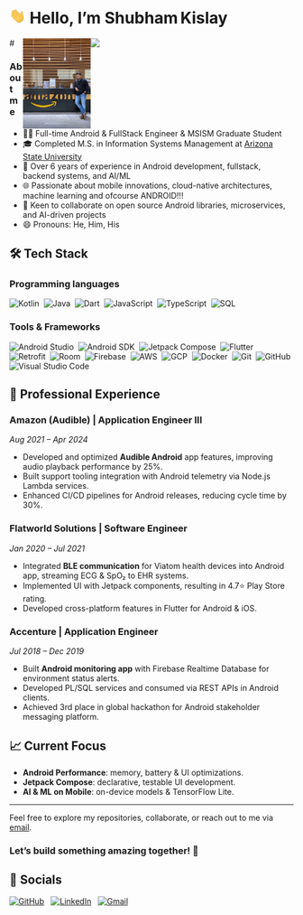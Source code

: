 
# <img src="https://github.com/kevinlee-2000/kevinlee-2000/blob/master/assets/hand_wave.gif" width="29px"> Hello, I’m Shubham Kislay  
<img align="right" src="https://github.com/shubham-kislay/assets/android.gif" width="360"/>
# <img align="right" src="https://github.com/shubhamkislay/shubhamkislay/blob/main/Amazon_Image.jpeg" width="120"/>

### About me
- 👨‍💻 Full-time Android & FullStack Engineer & MSISM Graduate Student  
- 🎓 Completed M.S. in Information Systems Management at <a href="https://www.asu.edu">Arizona State University</a>  
- 💼 Over 6 years of experience in Android development, fullstack, backend systems, and AI/ML  
- 🌐 Passionate about mobile innovations, cloud-native architectures, machine learning and ofcourse ANDROID!!!
- 🧠 Keen to collaborate on open source Android libraries, microservices, and AI-driven projects  
- 😄 Pronouns: He, Him, His  

<!-- Use this to find badges https://github.com/Ileriayo/markdown-badges -->
## 🛠 Tech Stack

### Programming languages
![Kotlin](https://img.shields.io/badge/-Kotlin-black?style=flat&logo=kotlin&logoColor=0095D5)&nbsp;
![Java](https://img.shields.io/badge/-Java-black?style=flat&logo=Java&logoColor=FFA518)&nbsp;
![Dart](https://img.shields.io/badge/-Dart-black?style=flat&logo=dart&logoColor=0175C2)&nbsp;
![JavaScript](https://img.shields.io/badge/-JavaScript-black?style=flat&logo=javascript&logoColor=F7DF1E)&nbsp;
![TypeScript](https://img.shields.io/badge/-TypeScript-black?style=flat&logo=typescript&logoColor=007ACC)&nbsp;
![SQL](https://img.shields.io/badge/-SQL-black?style=flat&logo=postgresql&logoColor=336791)&nbsp;

### Tools & Frameworks
![Android Studio](https://img.shields.io/badge/-Android%20Studio-black?style=flat&logo=androidstudio&logoColor=3DDC84)&nbsp;
![Android SDK](https://img.shields.io/badge/-Android%20SDK-black?style=flat&logo=android&logoColor=3DDC84)&nbsp;
![Jetpack Compose](https://img.shields.io/badge/-Jetpack%20Compose-black?style=flat&logo=android&logoColor=3DDC84)&nbsp;
![Flutter](https://img.shields.io/badge/-Flutter-black?style=flat&logo=flutter&logoColor=02569B)&nbsp;
![Retrofit](https://img.shields.io/badge/-Retrofit-black?style=flat&logo=Retrofit&logoColor=CB3837)&nbsp;
![Room](https://img.shields.io/badge/-Room-black?style=flat&logo=sqlite&logoColor=003B57)&nbsp;
![Firebase](https://img.shields.io/badge/-Firebase-black?style=flat&logo=firebase&logoColor=FFCA28)&nbsp;
![AWS](https://img.shields.io/badge/-AWS-black?style=flat&logo=amazonaws&logoColor=FF9900)&nbsp;
![GCP](https://img.shields.io/badge/-GCP-black?style=flat&logo=googlecloud&logoColor=4285F4)&nbsp;
![Docker](https://img.shields.io/badge/-Docker-black?style=flat&logo=docker&logoColor=0DB7ED)&nbsp;
![Git](https://img.shields.io/badge/-Git-black?style=flat&logo=git)&nbsp;
![GitHub](https://img.shields.io/badge/-GitHub-black?style=flat&logo=github)&nbsp;
![Visual Studio Code](https://img.shields.io/badge/-Visual%20Studio%20Code-black?style=flat&logo=visual-studio-code&logoColor=007ACC)&nbsp;

## 💼 Professional Experience

### Amazon (Audible) | Application Engineer III  
_Aug 2021 – Apr 2024_  
- Developed and optimized **Audible Android** app features, improving audio playback performance by 25%.  
- Built support tooling integration with Android telemetry via Node.js Lambda services.  
- Enhanced CI/CD pipelines for Android releases, reducing cycle time by 30%.

### Flatworld Solutions | Software Engineer  
_Jan 2020 – Jul 2021_  
- Integrated **BLE communication** for Viatom health devices into Android app, streaming ECG & SpO₂ to EHR systems.  
- Implemented UI with Jetpack components, resulting in 4.7⭐ Play Store rating.  
- Developed cross-platform features in Flutter for Android & iOS.

### Accenture | Application Engineer  
_Jul 2018 – Dec 2019_  
- Built **Android monitoring app** with Firebase Realtime Database for environment status alerts.  
- Developed PL/SQL services and consumed via REST APIs in Android clients.  
- Achieved 3rd place in global hackathon for Android stakeholder messaging platform.

## 📈 Current Focus
- **Android Performance**: memory, battery & UI optimizations.  
- **Jetpack Compose**: declarative, testable UI development.  
- **AI & ML on Mobile**: on-device models & TensorFlow Lite.

---

Feel free to explore my repositories, collaborate, or reach out to me via [email](mailto:shubhamkislay@gmail.com).

### Let’s build something amazing together! 🌟

## 💬 Socials
<a href="https://github.com/shubhamkislay/"><img alt="GitHub" src="https://img.shields.io/badge/github-%23121011.svg?style=flat&logo=github&logoColor=white"/></a> &nbsp;
<a href="https://linkedin.com/in/shubhamkislay/"><img alt="LinkedIn" src="https://img.shields.io/badge/linkedin%20-%230077B5.svg?style=flat&logo=linkedin&logoColor=white"/></a> &nbsp;
<a href="mailto:shubhamkislay@gmail.com"><img alt="Gmail" src="https://img.shields.io/badge/Gmail-D14836?style=flat&logo=gmail&logoColor=white" /></a> &nbsp;
